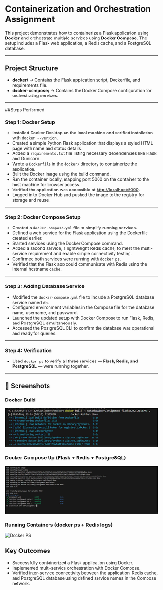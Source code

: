 # Containerization and Orchestration Assignment

This project demonstrates how to containerize a Flask application using **Docker** and orchestrate multiple services using **Docker Compose**. The setup includes a Flask web application, a Redis cache, and a PostgreSQL database.

---

## Project Structure

- **docker/** → Contains the Flask application script, Dockerfile, and requirements file.  
- **docker-compose/** → Contains the Docker Compose configuration for orchestrating services.  

---

##Steps Performed

### Step 1: Docker Setup
- Installed Docker Desktop on the local machine and verified installation with `docker --version`.  
- Created a simple Python Flask application that displays a styled HTML page with name and status details.  
- Added a `requirements.txt` file listing necessary dependencies like Flask and Gunicorn.  
- Wrote a `Dockerfile` in the `docker/` directory to containerize the application.  
- Built the Docker image using the build command.  
- Ran the container locally, mapping port 5000 on the container to the host machine for browser access.  
- Verified the application was accessible at [http://localhost:5000](http://localhost:5000).  
- Logged in to Docker Hub and pushed the image to the registry for storage and reuse.  

---

### Step 2: Docker Compose Setup
- Created a `docker-compose.yml` file to simplify running services.  
- Defined a web service for the Flask application using the Dockerfile created earlier.  
- Started services using the Docker Compose command.  
- Added a second service, a lightweight Redis cache, to meet the multi-service requirement and enable simple connectivity testing.  
- Confirmed both services were running with `docker ps`.  
- Verified that the Flask app could communicate with Redis using the internal hostname `cache`.  

---

### Step 3: Adding Database Service
- Modified the `docker-compose.yml` file to include a PostgreSQL database service named `db`.  
- Configured environment variables in the Compose file for the database name, username, and password.  
- Launched the updated setup with Docker Compose to run Flask, Redis, and PostgreSQL simultaneously.  
- Accessed the PostgreSQL CLI to confirm the database was operational and ready for queries.  

---

### Step 4: Verification
- Used `docker ps` to verify all three services — **Flask, Redis, and PostgreSQL** — were running together.  

---
## 📸 Screenshots

### Docker Build
![Docker Build](screenshots/docker-build.jpg)

### Docker Compose Up (Flask + Redis + PostgreSQL)
![Docker Compose](screenshots/docker-compose.jpg)

### Running Containers (docker ps + Redis logs)
![Docker PS](screenshots/docker-ps.png)


## Key Outcomes
- Successfully containerized a Flask application using Docker.  
- Implemented multi-service orchestration with Docker Compose.  
- Verified inter-service connectivity between the application, Redis cache, and PostgreSQL database using defined service names in the Compose network.  

